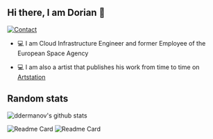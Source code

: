 ## Hi there, I am Dorian 👋

[![Contact](https://img.shields.io/badge/Contact-&#128231;-blue.svg)](mailto:dorian.dermanovic@outlook.com)

* 💻 I am Cloud Infrastructure Engineer and former Employee of the European Space Agency

* 💻 I am also a artist that publishes his work from time to time on [Artstation](https://www.artstation.com/aliiusthebearded)


## Random stats

![ddermanov's github stats](https://github-readme-stats-ddermanovs-projects.vercel.app/api?username=ddermanov&count_private=true&show=reviews&show_icons=true,discussions_started,discussions_answered,prs_merged,prs_merged_percentage=true&theme=gotham)

![Readme Card](https://github-readme-stats.vercel.app/api/pin/?username=ddermanov&repo=PhoenixUProj-HogWarpSpecific)
![Readme Card](https://github-readme-stats.vercel.app/api/pin/?username=ddermanov&repo=HogWarp-client-sample)
